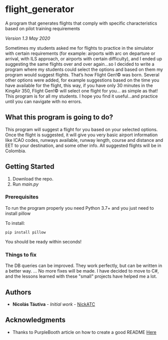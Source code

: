 # flight_generator
A program that generates flights that comply with specific characteristics based on pilot training requirements


*Version 1.3   May 2020*

Sometimes my students asked me for flights to practice in the simulator with certain requirements (for example: airports with arc on departure or arrival, with ILS approach, or airports with certain difficulty), and I ended up suggesting the same flights over and over again…so I decided to write a program where my students could select the options and based on them my program would suggest flights.
That’s how Flight Gen!© was born. Several other options were added, for example suggestions based on the time you have available for the flight, this way, if you have only 30 minutes in the KingAir 350, Flight Gen!© will select one flight for you… as simple as that!
This program is for all my students. I hope you find it useful…and practice until you can navigate with no errors.

## What this program is going to do?
This program will suggest a flight for you based on your selected options.
Once the flight is suggested, it will give you very basic airport information like ICAO codes, runways available, runway length, course and distance and EET to your destination, and some other info.
All suggested flights will be in Colombia.

## Getting Started

1.  Download the repo.
2.  Run *main.py*


### Prerequisites

To run the program properly you need Python 3.7+ and you just need to install pillow

To install:
```
pip install pillow
```
You should be ready within seconds!

### Things to fix
The DB queries can be improved.  They work perfectly, but can be written in a better way.
... No more fixes will be made.  I have decided to move to C#, and the lessons learned with these "small" projects have helped me a lot.

## Authors

* **Nicolás Táutiva** - *Initial work* - [NickATC](https://github.com/NickATC)

## Acknowledgments

* Thanks to PurpleBooth article on how to create a good README [Here](https://gist.githubusercontent.com/PurpleBooth/109311bb0361f32d87a2/raw/824da51d0763e6855c338cc8107b2ff890e7dd43/README-Template.md) 
